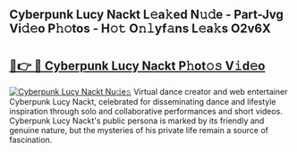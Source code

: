 ## Cyberpunk Lucy Nackt L𝚎a𝚔ed N𝚞𝚍e - Part-Jvg Vi𝚍𝚎o P𝚑𝚘tos - H𝚘𝚝 O𝚗𝚕yf𝚊ns L𝚎a𝚔s O2v6X

# <h2><a href="http://kfai1e2.oniu.top/?m=Cyberpunk+Lucy+Nackt">🔗👉 🔴 Cyberpunk Lucy Nackt P𝚑ot𝚘𝚜 V𝚒d𝚎o</a></h2>

[![Cyberpunk Lucy Nackt Nu𝚍e𝚜](https://i.imgur.com/0qMVB7G.gif)](http://kfai1e2.oniu.top/?m=Cyberpunk+Lucy+Nackt)
Virtual dance creator and web entertainer Cyberpunk Lucy Nackt, celebrated for disseminating dance and lifestyle inspiration through solo and collaborative performances and short videos. Cyberpunk Lucy Nackt's public persona is marked by its friendly and genuine nature, but the mysteries of his private life remain a source of fascination.  
